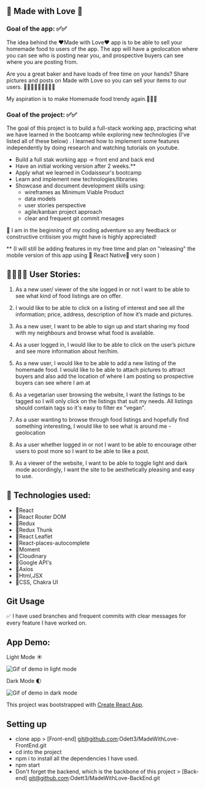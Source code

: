 ## 💖 Made with Love 💖

### Goal of the app: ✅✅

The idea behind the ❤️Made with Love❤️ app is to be able to sell your homemade food to users of the app. The app will have a geolocation where you can see who is posting near you, and prospective buyers can see where you are posting from.

Are you a great baker and have loads of free time on your hands? Share pictures and posts on Made with Love so you can sell your items to our users. 👩🏼‍🍳🧑🏽‍🍳👨🏻‍🍳

My aspiration is to make Homemade food trendy again.🍰🍪🍯

### Goal of the project: ✅✅

The goal of this project is to build a full-stack working app, practicing what we have learned in the bootcamp while exploring new technologies (I've listed all of these below) . I learned how to implement some features independently by doing research and watching tutorials on youtube.



* Build a full stak working app -> front end and back end 
* Have an initial working version after 2 weeks.** 
* Apply what we learned in Codaisseur's bootcamp
* Learn and implement new technologies/libraries
* Showcase and document development skills using:
  * wireframes as Minimum Viable Product
  * data models
  * user stories perspective
  * agile/kanban project approach
  * clear and frequent git commit mesages 

🍉 I am in the beginning of my coding adventure so any feedback or constructive critisism  you might have is highly appreciated! 

** (I will still be adding features in my free time and plan on "releasing" the mobile version of this app using 🍉 React Native🍉 very soon )


## 👩🏻‍🍳🍪 User Stories:

1. As a new user/ viewer of the site logged in or not I want to be able to see what kind of food listings are on offer.

2. I would like to be able to click on a listing of interest and see all the information; price, address, description of how it’s made and pictures.

3. As a new user, I want to be able to sign up and start sharing my food with my neighbours and browse what food is available.

4. As a user logged in, I would like to be able to click on the user’s picture and see more information about her/him.

5. As a new user, I would like to be able to add a new listing of the homemade food. I would like to be able to attach pictures to attract buyers and also add the location of where I am posting so prospective buyers can see where I am at
6. As a vegetarian user browsing the website, I want the listings to be tagged so I will only click on the listings that suit my needs. All listings should contain tags so it's easy to filter ex "vegan".

7. As a user wanting to browse through food listings and hopefully find something interesting, I would like to see what is around me - geolocation

8. As a user whether logged in or not I want to be able to encourage other users to post more so I want to be able to like a post.

9. As a viewer of the website, I want to be able to toggle light and dark mode accordingly, I want the site to be aesthetically pleasing and easy to use.

## 🚀 Technologies used:

* 🔹React
* 🔹React Router DOM
* 🔹Redux
* 🔹Redux Thunk
* 🔹React Leaflet
* 🔹React-places-autocomplete
* 🔹Moment
* 🔹Cloudinary
* 🔹Google API's
* 🔹Axios
* 🔹Html,JSX
* 🔹CSS,  Chakra UI

## Git Usage

✅ I have used branches and frequent commits with clear messages for every feature I have worked on.


## App Demo:

Light Mode ☀️

![Gif of demo in light mode](https://media.giphy.com/media/VhiqTmv3Iopm5BuO9X/giphy.gif)

Dark Mode 🌓

![Gif of demo in dark mode](https://media.giphy.com/media/ReVLNaVBJEsJDmE0UY/giphy.gif)

This project was bootstrapped with [Create React App](https://github.com/facebook/create-react-app).



## Setting up 

* clone app > [Front-end] git@github.com:Odett3/MadeWithLove-FrontEnd.git
* cd into the project
* npm i to install all the dependencies I have used. 
* npm start
* Don't forget the backend, which is the backbone of this project > [Back-end] git@github.com:Odett3/MadeWithLove-BackEnd.git

